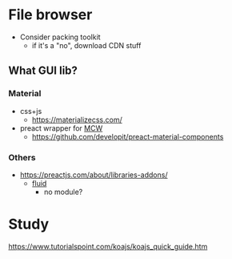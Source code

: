 # File browser
* Consider packing toolkit
  * if it's a "no", download CDN stuff

## What GUI lib?

### Material
* css+js
  * https://materializecss.com/
* preact wrapper for [MCW](https://github.com/material-components/material-components-web) 
  * https://github.com/developit/preact-material-components

### Others
* https://preactjs.com/about/libraries-addons/
  * [fluid](https://unpkg.com/preact-fluid@0.9.1/lib/index.js)
    * no module?

# Study
https://www.tutorialspoint.com/koajs/koajs_quick_guide.htm